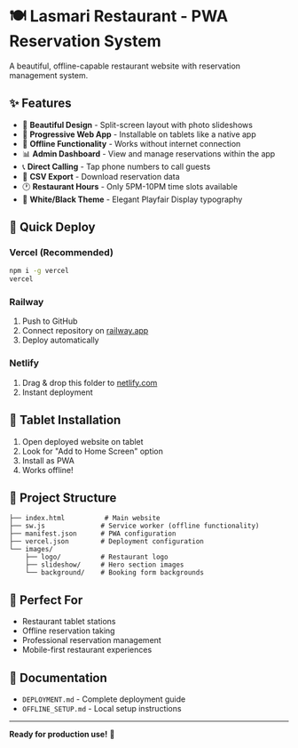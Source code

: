 # 🍽️ Lasmari Restaurant - PWA Reservation System

A beautiful, offline-capable restaurant website with reservation management system.

## ✨ Features

- 🎨 **Beautiful Design** - Split-screen layout with photo slideshows
- 📱 **Progressive Web App** - Installable on tablets like a native app
- 💾 **Offline Functionality** - Works without internet connection
- 📊 **Admin Dashboard** - View and manage reservations within the app
- 📞 **Direct Calling** - Tap phone numbers to call guests
- 📁 **CSV Export** - Download reservation data
- 🕐 **Restaurant Hours** - Only 5PM-10PM time slots available
- 🎯 **White/Black Theme** - Elegant Playfair Display typography

## 🚀 Quick Deploy

### Vercel (Recommended)
```bash
npm i -g vercel
vercel
```

### Railway
1. Push to GitHub
2. Connect repository on [railway.app](https://railway.app)
3. Deploy automatically

### Netlify
1. Drag & drop this folder to [netlify.com](https://netlify.com)
2. Instant deployment

## 📱 Tablet Installation

1. Open deployed website on tablet
2. Look for "Add to Home Screen" option
3. Install as PWA
4. Works offline!

## 📁 Project Structure

```
├── index.html          # Main website
├── sw.js              # Service worker (offline functionality)
├── manifest.json      # PWA configuration
├── vercel.json        # Deployment configuration
└── images/
    ├── logo/          # Restaurant logo
    ├── slideshow/     # Hero section images
    └── background/    # Booking form backgrounds
```

## 🎯 Perfect For

- Restaurant tablet stations
- Offline reservation taking
- Professional reservation management
- Mobile-first restaurant experiences

## 📖 Documentation

- `DEPLOYMENT.md` - Complete deployment guide
- `OFFLINE_SETUP.md` - Local setup instructions

---

**Ready for production use!** 🌟
